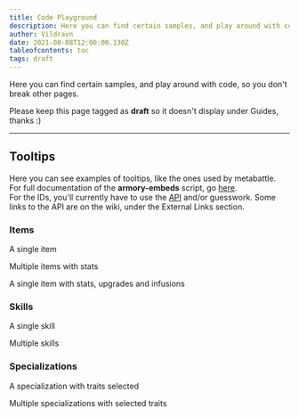 ```yaml
---
title: Code Playground
description: Here you can find certain samples, and play around with code, so you don't break other pages.
author: Vildravn
date: 2021-08-08T12:00:00.130Z
tableofcontents: toc
tags: draft
---
```


Here you can find certain samples, and play around with code, so you don't break other pages.

Please keep this page tagged as **draft** so it doesn't display under Guides, thanks :)

---

## Tooltips

Here you can see examples of tooltips, like the ones used by metabattle.  
For full documentation of the **armory-embeds** script, go [here](https://madou.github.io/armory-embeds/).  
For the IDs, you'll currently have to use the [API](https://wiki.guildwars2.com/wiki/API:Main) and/or guesswork. Some links to the API are on the wiki, under the External Links section.

### Items

A single item

<div
  data-armory-embed="items"
  data-armory-ids="25979"
>
</div>

Multiple items with stats

<div
  data-armory-embed="items"
  data-armory-ids="74155,77474,81462"
  data-armory-74155-stat="588"
  data-armory-77474-stat="584"
  data-armory-81462-stat="1012"
>
</div>

A single item with stats, upgrades and infusions

<div
  data-armory-embed="items"
  data-armory-ids="71383"
  data-armory-71383-stat="588"
  data-armory-71383-upgrades="24572,24615"
  data-armory-71383-infusions="49433,49433"
>
</div>

### Skills

A single skill

<div
  data-armory-embed="skills"
  data-armory-ids="9102"
>
</div>

Multiple skills

<div
  data-armory-embed="skills"
  data-armory-ids="29705,30163,30860,29855,29740"
>
</div>

### Specializations

A specialization with traits selected

<div
  data-armory-embed="specializations"
  data-armory-ids="56"
  data-armory-56-traits="2177,2061,2090"
>
</div>

Multiple specializations with selected traits

<div
  data-armory-embed="specializations"
  data-armory-ids="3,12,15"
  data-armory-3-traits="1732,1760,1719"
  data-armory-12-traits="1822,1819,1825"
  data-armory-15-traits="1767,1765,1800"
>
</div>
